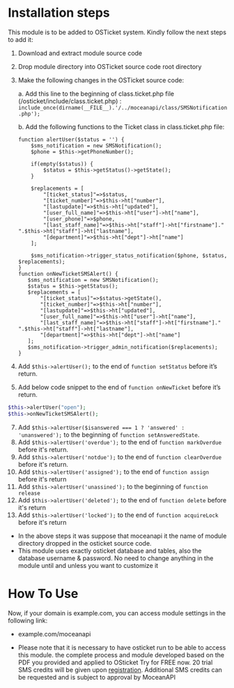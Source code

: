 # Installation steps

This module is to be added to OSTicket system. Kindly follow the next steps to add it:
1. Download and extract module source code
2. Drop module directory into OSTicket source code root directory
3. Make the following changes in the OSTicket source code:

    a. Add this line to the beginning of class.ticket.php file (/osticket/include/class.ticket.php) :
        ```include_once(dirname(__FILE__).'/../moceanapi/class/SMSNotification.php');```

    b. Add the following functions to the Ticket class in class.ticket.php file:
    ```
    function alertUser($status = '') {
        $sms_notification = new SMSNotification();
        $phone = $this->getPhoneNumber();

        if(empty($status)) {
            $status = $this->getStatus()->getState();
        }

        $replacements = [
            "[ticket_status]"=>$status,
            "[ticket_number]"=>$this->ht["number"],
            "[lastupdate]"=>$this->ht["updated"],
            "[user_full_name]"=>$this->ht["user"]->ht["name"],
            "[user_phone]"=>$phone,
            "[last_staff_name]"=>$this->ht["staff"]->ht["firstname"]." ".$this->ht["staff"]->ht["lastname"],
            "[department]"=>$this->ht["dept"]->ht["name"]
        ];

        $sms_notification->trigger_status_notification($phone, $status, $replacements);
    }
    function onNewTicketSMSAlert() {
       $sms_notification = new SMSNotification();
       $status = $this->getStatus();
       $replacements = [
           "[ticket_status]"=>$status->getState(),
           "[ticket_number]"=>$this->ht["number"],
           "[lastupdate]"=>$this->ht["updated"],
           "[user_full_name]"=>$this->ht["user"]->ht["name"],
           "[last_staff_name]"=>$this->ht["staff"]->ht["firstname"]." ".$this->ht["staff"]->ht["lastname"],
           "[department]"=>$this->ht["dept"]->ht["name"]
       ];
       $sms_notification->trigger_admin_notification($replacements);
    }
    ```
4. Add ```$this->alertUser();``` to the end of ```function setStatus``` before it’s return.
5. Add below code snippet to the end of ```function onNewTicket``` before it’s return.
```php
$this->alertUser("open");
$this->onNewTicketSMSAlert(); 
``` 
7. Add ```$this->alertUser($isanswered === 1 ? 'answered' : 'unanswered');``` to the beginning of ```function setAnsweredState```.
8. Add ```$this->alertUser('overdue');``` to the end of ```function markOverdue``` before it's return.
9. Add ```$this->alertUser('notdue');``` to the end of ```function clearOverdue``` before it's return.
10. Add ```$this->alertUser('assigned');``` to the end of ```function assign``` before it's return
11. Add ```$this->alertUser('unassined');``` to the beginning of ```function release```
12. Add ```$this->alertUser('deleted');``` to the end of ```function delete``` before it's return
13. Add ```$this->alertUser('locked');``` to the end of ```function acquireLock``` before it's return
- In the above steps it was suppose that moceanapi it the name of module directory
dropped in the osticket source code.
- This module uses exactly osticket database and tables, also the database username & password. No need to change anything in the module until and unless you want to customize it
# How To Use
Now, if your domain is example.com, you can access module settings in the following link:
- example.com/moceanapi
* Please note that it is necessary to have osticket run to be able to access this module.
the complete process and module developed based on the PDF you provided and applied to OSticket
Try for FREE now. 20 trial SMS credits will be given upon [registration](https://dashboard.moceanapi.com/register?fr=osticket). Additional SMS credits can be requested and is subject to approval by MoceanAPI
